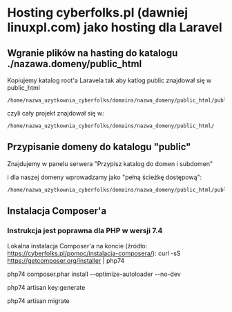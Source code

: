 # Hosting cyberfolks.pl (dawniej linuxpl.com) jako hosting dla Laravel

## Wgranie plików na hasting do katalogu ./nazawa.domeny/public_html
Kopiujemy katalog root'a Laravela tak aby katlog public znajdował się w public_html

```
/home/nazwa_uzytkownia_cyberfolks/domains/nazwa_domeny/public_html/public/
```
czyli cały projekt znajdował się w:
```
/home/nazwa_uzytkownia_cyberfolks/domains/nazwa_domeny/public_html/
```

## Przypisanie domeny do katalogu "public"
Znajdujemy w panelu serwera "Przypisz katalog do domen i subdomen"

i dla naszej domeny wprowadzamy jako  "pełną ścieżkę dostępową":

```
/home/nazwa_uzytkownia_cyberfolks/domains/nazwa_domeny/public_html/public/
```

## Instalacja Composer'a
### Instrukcja jest poprawna dla PHP w wersji 7.4

Lokalna instalacja Composer'a na koncie (źródło: https://cyberfolks.pl/pomoc/instalacja-composera/): 
curl -sS https://getcomposer.org/installer | php74

php74 composer.phar install --optimize-autoloader --no-dev

php74 artisan key:generate

php74 artisan migrate
